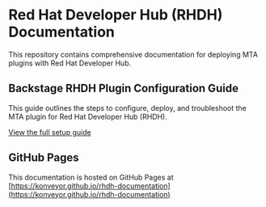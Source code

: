 # Red Hat Developer Hub (RHDH) Documentation

This repository contains comprehensive documentation for deploying MTA plugins with Red Hat Developer Hub.

## Backstage RHDH Plugin Configuration Guide

This guide outlines the steps to configure, deploy, and troubleshoot the MTA plugin for Red Hat Developer Hub (RHDH).

[View the full setup guide](./index.html)

## GitHub Pages

This documentation is hosted on GitHub Pages at [https://konveyor.github.io/rhdh-documentation](https://konveyor.github.io/rhdh-documentation)
